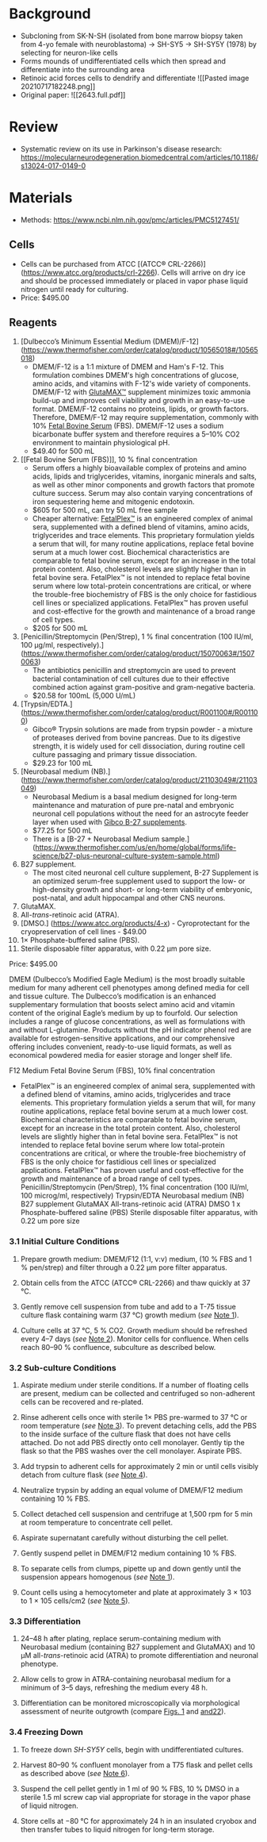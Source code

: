 # Background
- Subcloning from SK-N-SH (isolated from bone marrow biopsy taken from 4-yo female with neuroblastoma) -> SH-SY5 -> SH-SY5Y (1978) by selecting for neuron-like cells
- Forms mounds of undifferentiated cells which then spread and differentiate into the surrounding area
- Retinoic acid forces cells to dendrify and differentiate
![[Pasted image 20210717182248.png]]
- Original paper: ![[2643.full.pdf]]

# Review
- Systematic review on its use in Parkinson's disease research: https://molecularneurodegeneration.biomedcentral.com/articles/10.1186/s13024-017-0149-0

# Materials
- Methods: https://www.ncbi.nlm.nih.gov/pmc/articles/PMC5127451/
## Cells
- Cells can be purchased from ATCC [(ATCC® CRL-2266)] (https://www.atcc.org/products/crl-2266). Cells will arrive on dry ice and should be processed immediately or placed in vapor phase liquid nitrogen until ready for culturing.
- Price: $495.00
## Reagents
1.  [Dulbecco’s Minimum Essential Medium (DMEM)/F-12] (https://www.thermofisher.com/order/catalog/product/10565018#/10565018)
	- DMEM/F-12 is a 1:1 mixture of DMEM and Ham's F-12. This formulation combines DMEM's high concentrations of glucose, amino acids, and vitamins with F-12's wide variety of components. DMEM/F-12 with [GlutaMAX™](http://www.invitrogen.com/site/us/en/home/Products-and-Services/Applications/Cell-Culture/Mammalian-Cell-Culture/media-supplements/GlutaMAX-Media.html) supplement minimizes toxic ammonia build-up and improves cell viability and growth in an easy-to-use format. DMEM/F-12 contains no proteins, lipids, or growth factors. Therefore, DMEM/F-12 may require supplementation, commonly with 10% [Fetal Bovine Serum](http://www.invitrogen.com/site/us/en/home/Products-and-Services/Applications/Cell-Culture/Mammalian-Cell-Culture/fbs.html) (FBS). DMEM/F-12 uses a sodium bicarbonate buffer system and therefore requires a 5–10% CO2 environment to maintain physiological pH.
	- $49.40 for 500 mL
3.  [[Fetal Bovine Serum (FBS)]], 10 % final concentration
	- Serum offers a highly bioavailable complex of proteins and amino acids, lipids and triglycerides, vitamins, inorganic minerals and salts, as well as other minor components and growth factors that promote culture success. Serum may also contain varying concentrations of iron sequestering heme and mitogenic endotoxin.
	- $605 for 500 mL, can try 50 mL free sample
	- Cheaper alternative: [FetalPlex™](https://www.gembio.com/product/fetalplextm-animal-serum-complex) is an engineered complex of animal sera, supplemented with a defined blend of vitamins, amino acids, triglycerides and trace elements. This proprietary formulation yields a serum that will, for many routine applications, replace fetal bovine serum at a much lower cost. Biochemical characteristics are comparable to fetal bovine serum, except for an increase in the total protein content. Also, cholesterol levels are slightly higher than in fetal bovine sera. FetalPlex™ is not intended to replace fetal bovine serum where low total-protein concentrations are critical, or where the trouble-free biochemistry of FBS is the only choice for fastidious cell lines or specialized applications. FetalPlex™ has proven useful and cost-effective for the growth and maintenance of a broad range of cell types.
	- $205 for 500 mL
4.  [Penicillin/Streptomycin (Pen/Strep), 1 % final concentration (100 IU/ml, 100 µg/ml, respectively).] (https://www.thermofisher.com/order/catalog/product/15070063#/15070063)
	- The antibiotics penicillin and streptomycin are used to prevent bacterial contamination of cell cultures due to their effective combined action against gram-positive and gram-negative bacteria.
	- $20.58 for 100mL (5,000 U/mL)
5.  [Trypsin/EDTA.] (https://www.thermofisher.com/order/catalog/product/R001100#/R001100)
	- Gibco® Trypsin solutions are made from trypsin powder - a mixture of proteases derived from bovine pancreas. Due to its digestive strength, it is widely used for cell dissociation, during routine cell culture passaging and primary tissue dissociation.
	- $29.23 for 100 mL
6.  [Neurobasal medium (NB).] (https://www.thermofisher.com/order/catalog/product/21103049#/21103049)
	- Neurobasal Medium is a basal medium designed for long-term maintenance and maturation of pure pre-natal and embryonic neuronal cell populations without the need for an astrocyte feeder layer when used with [Gibco B-27 supplements](https://www.thermofisher.com/us/en/home/brands/gibco/gibco-b-27-supplement.html).
	- $77.25 for 500 mL
	- There is a [B-27 + Neurobasal Medium sample.] (https://www.thermofisher.com/us/en/home/global/forms/life-science/b27-plus-neuronal-culture-system-sample.html)
7.  B27 supplement.
	- The most cited neuronal cell culture supplement, B-27 Supplement is an optimized serum-free supplement used to support the low- or high-density growth and short- or long-term viability of embryonic, post-natal, and adult hippocampal and other CNS neurons.
8.  GlutaMAX.
9.  All-_trans_-retinoic acid (ATRA).
10.  [DMSO.] (https://www.atcc.org/products/4-x)
	- Cyroprotectant for the cryopreservation of cell lines
	- $49.00 
11.  1× Phosphate-buffered saline (PBS).
12.  Sterile disposable filter apparatus, with 0.22 µm pore size.

Price: $495.00 

DMEM (Dulbecco’s Modified Eagle Medium) is the most broadly suitable medium for many adherent cell phenotypes among defined media for cell and tissue culture. The Dulbecco’s modification is an enhanced supplementary formulation that boosts select amino acid and vitamin content of the original Eagle’s medium by up to fourfold. Our selection includes a range of glucose concentrations, as well as formulations with and without L-glutamine. Products without the pH indicator phenol red are available for estrogen-sensitive applications, and our comprehensive offering includes convenient, ready-to-use liquid formats, as well as economical powdered media for easier storage and longer shelf life.

F12 Medium
Fetal Bovine Serum (FBS), 10% final concentration
- FetalPlex™ is an engineered complex of animal sera, supplemented with a defined blend of vitamins, amino acids, triglycerides and trace elements. This proprietary formulation yields a serum that will, for many routine applications, replace fetal bovine serum at a much lower cost. Biochemical characteristics are comparable to fetal bovine serum, except for an increase in the total protein content. Also, cholesterol levels are slightly higher than in fetal bovine sera. FetalPlex™ is not intended to replace fetal bovine serum where low total-protein concentrations are critical, or where the trouble-free biochemistry of FBS is the only choice for fastidious cell lines or specialized applications. FetalPlex™ has proven useful and cost-effective for the growth and maintenance of a broad range of cell types.
Penicillin/Streptomycin (Pen/Strep), 1% final concentration (100 IU/ml, 100 microg/ml, respectively)
Trypsin/EDTA
Neurobasal medium (NB)
B27 supplement
GlutaMAX
All-trans-retinoic acid (ATRA)
DMSO
1 x Phosphate-buffered saline (PBS)
Sterile disposable filter apparatus, with 0.22 um pore size

### 3.1 Initial Culture Conditions

1.  Prepare growth medium: DMEM/F12 (1:1, v:v) medium, (10 % FBS and 1 % pen/strep) and filter through a 0.22 µm pore filter apparatus.
    
2.  Obtain cells from the ATCC (ATCC® CRL-2266) and thaw quickly at 37 °C.
    
3.  Gently remove cell suspension from tube and add to a T-75 tissue culture flask containing warm (37 °C) growth medium (_see_ [Note 1](https://www.ncbi.nlm.nih.gov/pmc/articles/PMC5127451/#FN1)).
    
4.  Culture cells at 37 °C, 5 % CO2. Growth medium should be refreshed every 4–7 days (_see_ [Note 2](https://www.ncbi.nlm.nih.gov/pmc/articles/PMC5127451/#FN2)). Monitor cells for confluence. When cells reach 80–90 % confluence, subculture as described below.
    

### 3.2 Sub-culture Conditions

1.  Aspirate medium under sterile conditions. If a number of floating cells are present, medium can be collected and centrifuged so non-adherent cells can be recovered and re-plated.
    
2.  Rinse adherent cells once with sterile 1× PBS pre-warmed to 37 °C or room temperature (_see_ [Note 3](https://www.ncbi.nlm.nih.gov/pmc/articles/PMC5127451/#FN3)). To prevent detaching cells, add the PBS to the inside surface of the culture flask that does not have cells attached. Do not add PBS directly onto cell monolayer. Gently tip the flask so that the PBS washes over the cell monolayer. Aspirate PBS.
    
3.  Add trypsin to adherent cells for approximately 2 min or until cells visibly detach from culture flask (_see_ [Note 4](https://www.ncbi.nlm.nih.gov/pmc/articles/PMC5127451/#FN4)).
    
4.  Neutralize trypsin by adding an equal volume of DMEM/F12 medium containing 10 % FBS.
    
5.  Collect detached cell suspension and centrifuge at 1,500 rpm for 5 min at room temperature to concentrate cell pellet.
    
6.  Aspirate supernatant carefully without disturbing the cell pellet.
    
7.  Gently suspend pellet in DMEM/F12 medium containing 10 % FBS.
    
8.  To separate cells from clumps, pipette up and down gently until the suspension appears homogenous (_see_ [Note 1](https://www.ncbi.nlm.nih.gov/pmc/articles/PMC5127451/#FN1)).
    
9.  Count cells using a hemocytometer and plate at approximately 3 × 103 to 1 × 105 cells/cm2 (_see_ [Note 5](https://www.ncbi.nlm.nih.gov/pmc/articles/PMC5127451/#FN5)).
    

### 3.3 Differentiation

1.  24–48 h after plating, replace serum-containing medium with Neurobasal medium (containing B27 supplement and GlutaMAX) and 10 µM all-_trans_-retinoic acid (ATRA) to promote differentiation and neuronal phenotype.
    
2.  Allow cells to grow in ATRA-containing neurobasal medium for a minimum of 3–5 days, refreshing the medium every 48 h.
    
3.  Differentiation can be monitored microscopically via morphological assessment of neurite outgrowth (compare [Figs. 1](https://www.ncbi.nlm.nih.gov/pmc/articles/PMC5127451/figure/F1/) and [​and22](https://www.ncbi.nlm.nih.gov/pmc/articles/PMC5127451/figure/F2/)).
    

### 3.4 Freezing Down

1.  To freeze down _SH-SY5Y_ cells, begin with undifferentiated cultures.
    
2.  Harvest 80–90 % confluent monolayer from a T75 flask and pellet cells as described above (_see_ [Note 6](https://www.ncbi.nlm.nih.gov/pmc/articles/PMC5127451/#FN6)).
    
3.  Suspend the cell pellet gently in 1 ml of 90 % FBS, 10 % DMSO in a sterile 1.5 ml screw cap vial appropriate for storage in the vapor phase of liquid nitrogen.
    
4.  Store cells at −80 °C for approximately 24 h in an insulated cryobox and then transfer tubes to liquid nitrogen for long-term storage.